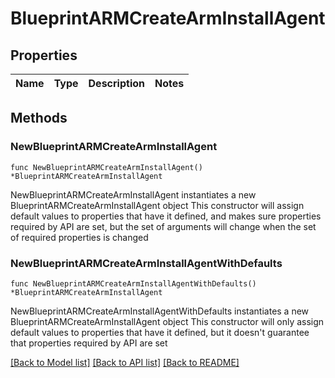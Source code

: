 # BlueprintARMCreateArmInstallAgent

## Properties

Name | Type | Description | Notes
------------ | ------------- | ------------- | -------------

## Methods

### NewBlueprintARMCreateArmInstallAgent

`func NewBlueprintARMCreateArmInstallAgent() *BlueprintARMCreateArmInstallAgent`

NewBlueprintARMCreateArmInstallAgent instantiates a new BlueprintARMCreateArmInstallAgent object
This constructor will assign default values to properties that have it defined,
and makes sure properties required by API are set, but the set of arguments
will change when the set of required properties is changed

### NewBlueprintARMCreateArmInstallAgentWithDefaults

`func NewBlueprintARMCreateArmInstallAgentWithDefaults() *BlueprintARMCreateArmInstallAgent`

NewBlueprintARMCreateArmInstallAgentWithDefaults instantiates a new BlueprintARMCreateArmInstallAgent object
This constructor will only assign default values to properties that have it defined,
but it doesn't guarantee that properties required by API are set


[[Back to Model list]](../README.md#documentation-for-models) [[Back to API list]](../README.md#documentation-for-api-endpoints) [[Back to README]](../README.md)


